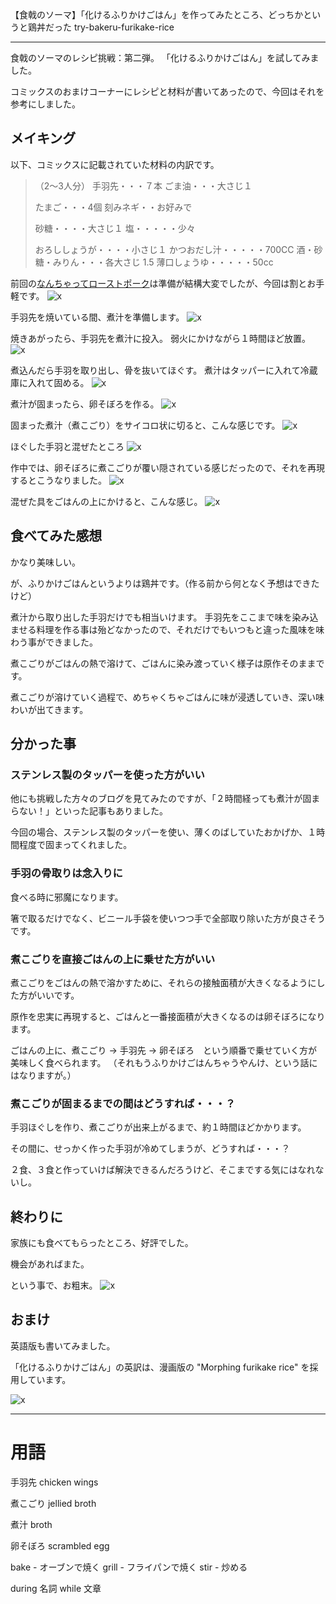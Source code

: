 【食戟のソーマ】「化けるふりかけごはん」を作ってみたところ、どっちかというと鶏丼だった
try-bakeru-furikake-rice

__________________________________________________________________________________________

食戟のソーマのレシピ挑戦：第二弾。
「化けるふりかけごはん」を試してみました。

コミックスのおまけコーナーにレシピと材料が書いてあったので、今回はそれを参考にしました。

## メイキング
以下、コミックスに記載されていた材料の内訳です。

>（2～3人分）
>手羽先・・・７本
>ごま油・・・大さじ１
>
>たまご・・・4個
>刻みネギ・・お好みで
>
>砂糖・・・・大さじ１
>塩・・・・・少々
>
>おろししょうが・・・・小さじ１
>かつおだし汁・・・・・700CC
>酒・砂糖・みりん・・・各大さじ 1.5
>薄口しょうゆ・・・・・50cc


前回の[なんちゃってローストポーク](https://kaki-engine.com/try-nanchatte-roast-pork/)は準備が結構大変でしたが、今回は割とお手軽です。
![x](assets/try-morphing-furikake-rice-01.jpg)

手羽先を焼いている間、煮汁を準備します。
![x](assets/try-morphing-furikake-rice-02.jpg)

焼きあがったら、手羽先を煮汁に投入。
弱火にかけながら１時間ほど放置。
![x](assets/try-morphing-furikake-rice-03.jpg)

煮込んだら手羽を取り出し、骨を抜いてほぐす。
煮汁はタッパーに入れて冷蔵庫に入れて固める。
![x](assets/try-morphing-furikake-rice-04.jpg)

煮汁が固まったら、卵そぼろを作る。
![x](assets/try-morphing-furikake-rice-05.jpg)

固まった煮汁（煮こごり）をサイコロ状に切ると、こんな感じです。
![x](assets/try-morphing-furikake-rice-06.jpg)

ほぐした手羽と混ぜたところ
![x](assets/try-morphing-furikake-rice-07.jpg)

作中では、卵そぼろに煮こごりが覆い隠されている感じだったので、それを再現するとこうなりました。
![x](assets/try-morphing-furikake-rice-08.jpg)

混ぜた具をごはんの上にかけると、こんな感じ。
![x](assets/try-morphing-furikake-rice-09.jpg)


## 食べてみた感想
かなり美味しい。

が、ふりかけごはんというよりは鶏丼です。（作る前から何となく予想はできたけど）

煮汁から取り出した手羽だけでも相当いけます。
手羽先をここまで味を染み込ませる料理を作る事は殆どなかったので、それだけでもいつもと違った風味を味わう事ができました。

煮こごりがごはんの熱で溶けて、ごはんに染み渡っていく様子は原作そのままです。

煮こごりが溶けていく過程で、めちゃくちゃごはんに味が浸透していき、深い味わいが出てきます。


## 分かった事

### ステンレス製のタッパーを使った方がいい
他にも挑戦した方々のブログを見てみたのですが、「２時間経っても煮汁が固まらない！」といった記事もありました。

今回の場合、ステンレス製のタッパーを使い、薄くのばしていたおかげか、１時間程度で固まってくれました。

### 手羽の骨取りは念入りに
食べる時に邪魔になります。

箸で取るだけでなく、ビニール手袋を使いつつ手で全部取り除いた方が良さそうです。

### 煮こごりを直接ごはんの上に乗せた方がいい
煮こごりをごはんの熱で溶かすために、それらの接触面積が大きくなるようにした方がいいです。

原作を忠実に再現すると、ごはんと一番接面積が大きくなるのは卵そぼろになります。

ごはんの上に、煮こごり → 手羽先 → 卵そぼろ　という順番で乗せていく方が美味しく食べられます。
（それもうふりかけごはんちゃうやんけ、という話にはなりますが。）


### 煮こごりが固まるまでの間はどうすれば・・・？
手羽ほぐしを作り、煮こごりが出来上がるまで、約１時間ほどかかります。

その間に、せっかく作った手羽が冷めてしまうが、どうすれば・・・？

２食、３食と作っていけば解決できるんだろうけど、そこまでする気にはなれないし。


## 終わりに
家族にも食べてもらったところ、好評でした。

機会があればまた。

という事で、お粗末。
![x](assets/try-morphing-furikake-rice-10.jpg)


## おまけ
英語版も書いてみました。

「化けるふりかけごはん」の英訳は、漫画版の "Morphing furikake rice" を採用しています。

![x](assets/try-morphing-furikake-rice-11.jpg)

____________________
# 用語

手羽先
chicken wings

煮こごり
jellied broth

煮汁
broth

卵そぼろ
scrambled egg


bake - オーブンで焼く
grill - フライパンで焼く
stir - 炒める


during 名詞
while 文章
